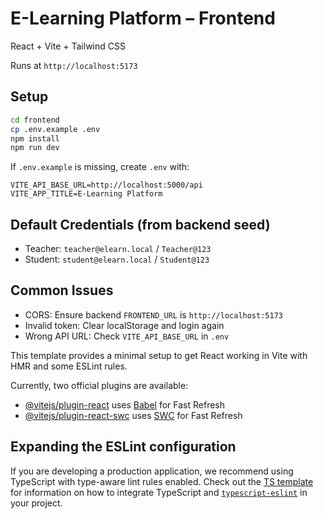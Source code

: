 # E-Learning Platform – Frontend

React + Vite + Tailwind CSS

Runs at `http://localhost:5173`

## Setup

```bash
cd frontend
cp .env.example .env
npm install
npm run dev
```

If `.env.example` is missing, create `.env` with:

```
VITE_API_BASE_URL=http://localhost:5000/api
VITE_APP_TITLE=E-Learning Platform
```

## Default Credentials (from backend seed)

- Teacher: `teacher@elearn.local` / `Teacher@123`
- Student: `student@elearn.local` / `Student@123`

## Common Issues

- CORS: Ensure backend `FRONTEND_URL` is `http://localhost:5173`
- Invalid token: Clear localStorage and login again
- Wrong API URL: Check `VITE_API_BASE_URL` in `.env`

This template provides a minimal setup to get React working in Vite with HMR and some ESLint rules.

Currently, two official plugins are available:

- [@vitejs/plugin-react](https://github.com/vitejs/vite-plugin-react/blob/main/packages/plugin-react) uses [Babel](https://babeljs.io/) for Fast Refresh
- [@vitejs/plugin-react-swc](https://github.com/vitejs/vite-plugin-react/blob/main/packages/plugin-react-swc) uses [SWC](https://swc.rs/) for Fast Refresh

## Expanding the ESLint configuration

If you are developing a production application, we recommend using TypeScript with type-aware lint rules enabled. Check out the [TS template](https://github.com/vitejs/vite/tree/main/packages/create-vite/template-react-ts) for information on how to integrate TypeScript and [`typescript-eslint`](https://typescript-eslint.io) in your project.

